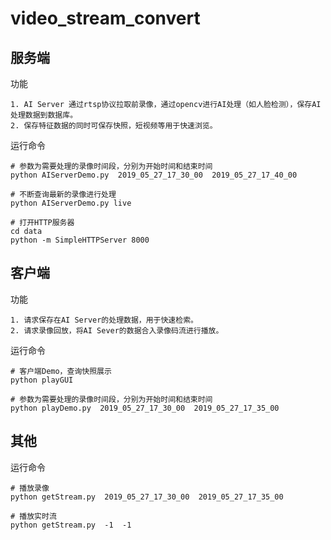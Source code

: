 # video_stream_convert

## 服务端

功能
```
1. AI Server 通过rtsp协议拉取前录像，通过opencv进行AI处理（如人脸检测），保存AI处理数据到数据库。 
2. 保存特征数据的同时可保存快照，短视频等用于快速浏览。
```

运行命令
```
# 参数为需要处理的录像时间段，分别为开始时间和结束时间
python AIServerDemo.py  2019_05_27_17_30_00  2019_05_27_17_40_00

# 不断查询最新的录像进行处理
python AIServerDemo.py live

# 打开HTTP服务器
cd data
python -m SimpleHTTPServer 8000
```

## 客户端

功能
```
1. 请求保存在AI Server的处理数据，用于快速检索。
2. 请求录像回放，将AI Sever的数据合入录像码流进行播放。
```

运行命令
```
# 客户端Demo，查询快照展示
python playGUI

# 参数为需要处理的录像时间段，分别为开始时间和结束时间
python playDemo.py  2019_05_27_17_30_00  2019_05_27_17_35_00
```

## 其他

运行命令
```
# 播放录像
python getStream.py  2019_05_27_17_30_00  2019_05_27_17_35_00

# 播放实时流
python getStream.py  -1  -1
```